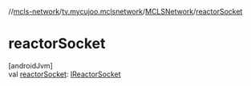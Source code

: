 //[mcls-network](../../../index.md)/[tv.mycujoo.mclsnetwork](../index.md)/[MCLSNetwork](index.md)/[reactorSocket](reactor-socket.md)

# reactorSocket

[androidJvm]\
val [reactorSocket](reactor-socket.md): [IReactorSocket](../../tv.mycujoo.mclsnetwork.network.socket/-i-reactor-socket/index.md)

